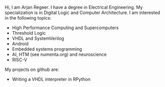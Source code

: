 Hi, I am Arjan Regeer. I have a degree in Electrical Engineering. My specialization is in Digital Logic and Computer Architecture. I am interested in the following topics:

- High Performance Computing and Supercomputers
- Threshold Logic
- VHDL and SystemVerilog
- Android
- Embedded systems programming
- AI, HTM (see numenta.org) and neuroscience
- RISC-V

My projects on github are:
- Writing a VHDL interpreter in RPython

<!---
arjan-regeer/arjan-regeer is a ✨ special ✨ repository because its `README.md` (this file) appears on your GitHub profile.
You can click the Preview link to take a look at your changes.
--->
